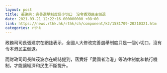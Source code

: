 ```yaml
---
layout: post
title: 張建宗：完善選舉制度僅小切口　沒令香港民主倒退
date: 2021-03-21 12:22:16.000000000 +08:00
link: https://news.rthk.hk/rthk/ch/component/k2/1581709-20210321.htm
categories: rthk
---
```


政務司司長張建宗在網誌表示，全國人大修改完善選舉制度只是一個小切口，沒有令本港民主倒退。

而財政司司長陳茂波亦在網誌提到，落實好「愛國者治港」等法律制度和執行機制，才能讓經濟和民生不斷提升。
